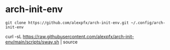 # arch-init-env

`git clone https://github.com/alexpfx/arch-init-env.git ~/.config/arch-init-env`

curl -sL https://raw.githubusercontent.com/alexpfx/arch-init-env/main/scripts/sway.sh | source
